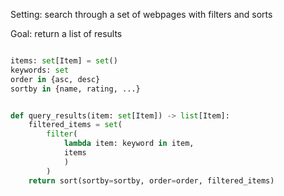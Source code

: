 Setting: search through a set of webpages with filters and sorts

Goal: return a list of results

```python

items: set[Item] = set()
keywords: set
order in {asc, desc}
sortby in {name, rating, ...}


def query_results(item: set[Item]) -> list[Item]:
    filtered_items = set(
        filter(
            lambda item: keyword in item,
            items
            )
        )
    return sort(sortby=sortby, order=order, filtered_items)
```
